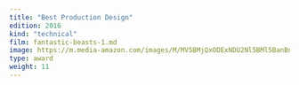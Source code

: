 ```yaml
---
title: "Best Production Design"
edition: 2016
kind: "technical"
film: fantastic-beasts-1.md
image: https://m.media-amazon.com/images/M/MV5BMjQxODExNDU2Nl5BMl5BanBnXkFtZTgwNzIyMTI1MDI@._V1_FMjpg_UX1024_.jpg
type: award
weight: 11
---
```

